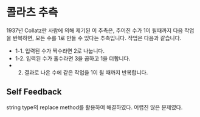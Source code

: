 # 콜라츠 추측


1937년 Collatz란 사람에 의해 제기된 이 추측은, 주어진 수가 1이 될때까지 다음 작업을 반복하면, 모든 수를 1로 만들 수 있다는 추측입니다. 작업은 다음과 같습니다.
   - 1-1. 입력된 수가 짝수라면 2로 나눕니다.
   - 1-2. 입력된 수가 홀수라면 3을 곱하고 1을 더합니다.
   - 2. 결과로 나온 수에 같은 작업을 1이 될 때까지 반복합니다.

## Self Feedback

string type의 replace method를 활용하여 해결하였다.
어렵진 않은 문제였다.
